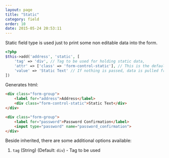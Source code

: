 ```yaml
---
layout: page
title: "Static"
category: field
order: 10
date: 2015-05-24 20:53:11
---
```


Static field type is used just to print some non editable data into the form.

```php
<?php
$this->add('address', 'static', [
    'tag' => 'div', // Tag to be used for holding static data,
    'attr' => ['class' => 'form-control-static'], // This is the default
    'value' => 'Static Text' // If nothing is passed, data is pulled from model if any
])
```

Generates html:

```html
<div class="form-group">
    <label for="address">Address</label>
    <div class="form-control-static">Static Text</div>
</div>

<div class="form-group">
    <label for="password">Password Confirmation</label>
    <input type="password" name="password_confirmation">
</div>
```

Beside inherited, there are some additional options available:

1. `tag` (String) (Default: `div`) - Tag to be used
